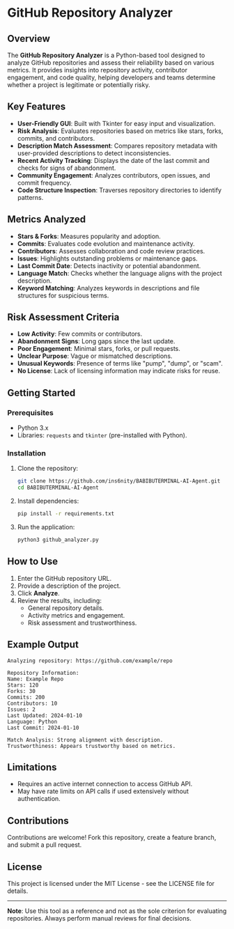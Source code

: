 # GitHub Repository Analyzer

## Overview
The **GitHub Repository Analyzer** is a Python-based tool designed to analyze GitHub repositories and assess their reliability based on various metrics. It provides insights into repository activity, contributor engagement, and code quality, helping developers and teams determine whether a project is legitimate or potentially risky.

## Key Features
- **User-Friendly GUI**: Built with Tkinter for easy input and visualization.
- **Risk Analysis**: Evaluates repositories based on metrics like stars, forks, commits, and contributors.
- **Description Match Assessment**: Compares repository metadata with user-provided descriptions to detect inconsistencies.
- **Recent Activity Tracking**: Displays the date of the last commit and checks for signs of abandonment.
- **Community Engagement**: Analyzes contributors, open issues, and commit frequency.
- **Code Structure Inspection**: Traverses repository directories to identify patterns.

## Metrics Analyzed
- **Stars & Forks**: Measures popularity and adoption.
- **Commits**: Evaluates code evolution and maintenance activity.
- **Contributors**: Assesses collaboration and code review practices.
- **Issues**: Highlights outstanding problems or maintenance gaps.
- **Last Commit Date**: Detects inactivity or potential abandonment.
- **Language Match**: Checks whether the language aligns with the project description.
- **Keyword Matching**: Analyzes keywords in descriptions and file structures for suspicious terms.

## Risk Assessment Criteria
- **Low Activity**: Few commits or contributors.
- **Abandonment Signs**: Long gaps since the last update.
- **Poor Engagement**: Minimal stars, forks, or pull requests.
- **Unclear Purpose**: Vague or mismatched descriptions.
- **Unusual Keywords**: Presence of terms like "pump", "dump", or "scam".
- **No License**: Lack of licensing information may indicate risks for reuse.

## Getting Started
### Prerequisites
- Python 3.x
- Libraries: `requests` and `tkinter` (pre-installed with Python).

### Installation
1. Clone the repository:
   ```bash
   git clone https://github.com/ins6nity/BABIBUTERMINAL-AI-Agent.git
   cd BABIBUTERMINAL-AI-Agent
   ```
2. Install dependencies:
   ```bash
   pip install -r requirements.txt
   ```
3. Run the application:
   ```bash
   python3 github_analyzer.py
   ```

## How to Use
1. Enter the GitHub repository URL.
2. Provide a description of the project.
3. Click **Analyze**.
4. Review the results, including:
   - General repository details.
   - Activity metrics and engagement.
   - Risk assessment and trustworthiness.

## Example Output
```
Analyzing repository: https://github.com/example/repo

Repository Information:
Name: Example Repo
Stars: 120
Forks: 30
Commits: 200
Contributors: 10
Issues: 2
Last Updated: 2024-01-10
Language: Python
Last Commit: 2024-01-10

Match Analysis: Strong alignment with description.
Trustworthiness: Appears trustworthy based on metrics.
```

## Limitations
- Requires an active internet connection to access GitHub API.
- May have rate limits on API calls if used extensively without authentication.

## Contributions
Contributions are welcome! Fork this repository, create a feature branch, and submit a pull request.

## License
This project is licensed under the MIT License - see the LICENSE file for details.

---
**Note**: Use this tool as a reference and not as the sole criterion for evaluating repositories. Always perform manual reviews for final decisions.

